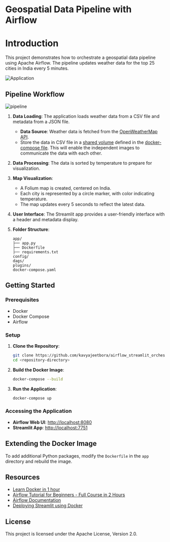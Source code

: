 # Geospatial Data Pipeline with Airflow

# Introduction

This project demonstrates how to orchestrate a geospatial data pipeline using Apache Airflow. The pipeline updates weather data for the top 25 cities in India every 5 minutes.

![Application](https://github.com/user-attachments/assets/6607d5a3-c6a1-44f9-b310-6b3411cdaacd)

## Pipeline Workflow

![pipeline](https://github.com/user-attachments/assets/86858b44-cb73-4aea-8478-41550620f0fe)

1. **Data Loading**: The application loads weather data from a CSV file and metadata from a JSON file.

   - **Data Source**: Weather data is fetched from the [OpenWeatherMap API](https://openweathermap.org/api).
   - Store the data in CSV file in a [shared volume](https://docs.docker.com/engine/storage/volumes/) defined in the [docker-compose file](docker-compose.yaml). This will enable the independent images to communicate the data with each other.

2. **Data Processing**: The data is sorted by temperature to prepare for visualization.

3. **Map Visualization**:

   - A Folium map is created, centered on India.
   - Each city is represented by a circle marker, with color indicating temperature.
   - The map updates every 5 seconds to reflect the latest data.

4. **User Interface**: The Streamlit app provides a user-friendly interface with a header and metadata display.

5. **Folder Structure**:

   ```
   app/
   ├── app.py
   ├── Dockerfile
   ├── requirements.txt
   config/
   dags/
   plugins/
   docker-compose.yaml
   ```

## Getting Started

### Prerequisites

- Docker
- Docker Compose
- Airflow

### Setup

1. **Clone the Repository**:

   ```bash
   git clone https://github.com/kavyajeetbora/airflow_streamlit_orchestration.git
   cd <repository-directory>
   ```

2. **Build the Docker Image**:

   ```bash
   docker-compose --build
   ```

3. **Run the Application**:
   ```bash
   docker-compose up
   ```

### Accessing the Application

- **Airflow Web UI**: [http://localhost:8080](http://localhost:8080)
- **Streamlit App**: [http://localhost:7751](http://localhost:7751)

## Extending the Docker Image

To add additional Python packages, modify the `Dockerfile` in the `app` directory and rebuild the image.

## Resources

- [Learn Docker in 1 hour](https://youtu.be/pTFZFxd4hOI?si=BNK7WsnZxdXB3bl-)
- [Airflow Tutorial for Beginners - Full Course in 2 Hours](https://youtu.be/K9AnJ9_ZAXE?si=OdZKGaWbYLgQLeoC)
- [Airflow Documentation](https://airflow.apache.org/docs/)
- [Deploying Streamlit using Docker](https://docs.streamlit.io/deploy/tutorials/docker)

## License

This project is licensed under the Apache License, Version 2.0.
